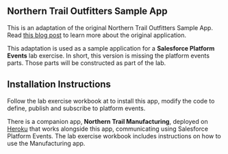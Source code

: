 ## Northern Trail Outfitters Sample App

This is an adaptation of the original Northern Trail Outfitters Sample App.  Read [this blog post](https://developer.salesforce.com/blogs/developer-relations/2017/07/northern-trail-outfitters-new-sample-application-lightning-components-platform-events-salesforce-dx.html) to learn more about the original application.

This adaptation is used as a sample application for a **Salesforce Platform Events** lab exercise.  In short, this version is missing the platform events parts.  Those parts will be constructed as part of the lab.

## Installation Instructions

Follow the lab exercise workbook at <TBD> to install this app, modify the code to define, publish and subscribe to platform events.
    
There is a companion app, **Northern Trail Manufacturing**, deployed on [Heroku](https://dws-nto-manufacturing.herokuapp.com/) that works alongside this app, communicating using Salesforce Platform Events.  The lab exercise workbook includes instructions on how to use the Manufacturing app.
